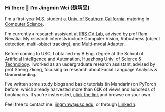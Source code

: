 ### Hi there 👋 I'm Jingmin Wei (魏靖旻)

I'm a first-year M.S. student at [Univ. of Southern California](https://www.usc.edu/), majoring in [Computer Science](https://www.cs.usc.edu/).

I'm currently a research assistant at [IRIS CV Lab](https://sites.usc.edu/iris-cvlab/), advised by prof Ram Nevatia. My research interests include Computer Vision, Robustness (object detection, multi-object tracking), and Multi-modal Adapter.

Before coming to USC, I obtained my B.Eng. degree at the School of Artificial Intelligence and Automation, [Huazhong Univ. of Science & Technology](http://english.hust.edu.cn/). I worked as an undergraduate research assistant, advised by prof Sheng Zhong, focusing on research about Facial Language Analysis & Understanding.

I've written some study blogs and basic tutorials (in Mandarin) on PyTorch before, which already harvested more than 60K of views and hundreds of bookmarks. If you're insterested, [click the link](https://blog.csdn.net/weixin_44979150/category_11618935.html) and browse on your own.

Feel free to contact me: jingminw@usc.edu, or through [LinkedIn](https://www.linkedin.com/in/jingminwei/).
